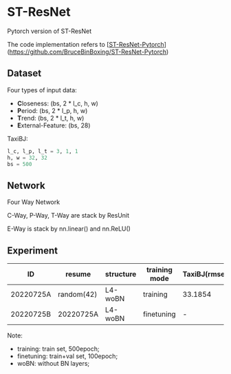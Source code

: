 # ST-ResNet

Pytorch version of ST-ResNet

The code implementation refers to [[ST-ResNet-Pytorch](https://github.com/BruceBinBoxing/ST-ResNet-Pytorch)](https://github.com/BruceBinBoxing/ST-ResNet-Pytorch)

## Dataset

Four types of input data:

- **C**loseness: (bs, 2 * l_c, h, w)
- **P**eriod: (bs, 2 * l_p, h, w)
- **T**rend: (bs, 2 * l_t, h, w)
- **E**xternal-Feature: (bs, 28)

TaxiBJ:

```python
l_c, l_p, l_t = 3, 1, 1
h, w = 32, 32
bs = 500
```

## Network

Four Way Network

C-Way, P-Way, T-Way are stack by ResUnit

E-Way is stack by nn.linear() and nn.ReLU()

## Experiment


| ID        | resume     | structure | training mode | TaxiBJ(rmse) | BikeNYC(rmse) |
|-----------|------------|-----------|---------------| -------------- | --------------- |
| 20220725A | random(42) | L4-woBN   | training      | 33.1854      | -             |
| 20220725B | 20220725A  | L4-woBN   | finetuning    | -            | -             |

Note:
- training: train set, 500epoch;
- finetuning: train+val set, 100epoch;
- woBN: without BN layers;
